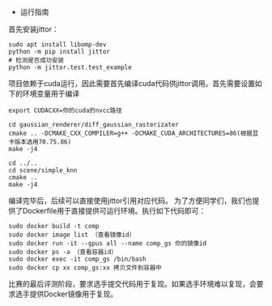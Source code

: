 - 运行指南

首先安装jittor：

~~~
sudo apt install libomp-dev
python -m pip install jittor
# 检测是否成功安装
python -m jittor.test.test_example
~~~

项目依赖于cuda运行，因此需要首先编译cuda代码供jittor调用。首先需要设置如下的环境变量用于编译

~~~
export CUDACXX=你的cuda的nvcc路径

cd gaussian_renderer/diff_gaussian_rasterizater
cmake .. -DCMAKE_CXX_COMPILER=g++ -DCMAKE_CUDA_ARCHITECTURES=86(根据显卡版本选用70.75.86)
make -j4

cd ../..
cd scene/simple_knn
cmake ..
make -j4
~~~

编译完毕后，后续可以直接使用jittor引用对应代码。
为了方便同学们，我们也提供了Dockerfile用于直接提供可运行环境。执行如下代码即可：

~~~
sudo docker build -t comp 
sudo docker image list （查看镜像id）
sudo docker run -it --gpus all --name comp_gs 你的镜像id
sudo docker ps -a （查看容器id）
sudo docker exec -it comp_gs /bin/bash
sudo docker cp xx comp_gs:xx 拷贝文件到容器中
~~~

比赛的最后评测阶段，要求选手提交代码用于复现。如果选手环境难以复现，会要求选手提供Docker镜像用于复现。